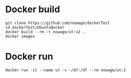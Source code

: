# Docker build
```
git clone https://github.com/nowage/dockerTest
cd dockerTest/UbuntuDocker
docker build --rm -t nowage/ut:v2 .
docker images
```

# Docker run 
```
docker run -it --name ut -v ~/df:/df --rm nowage/ut:2
```
